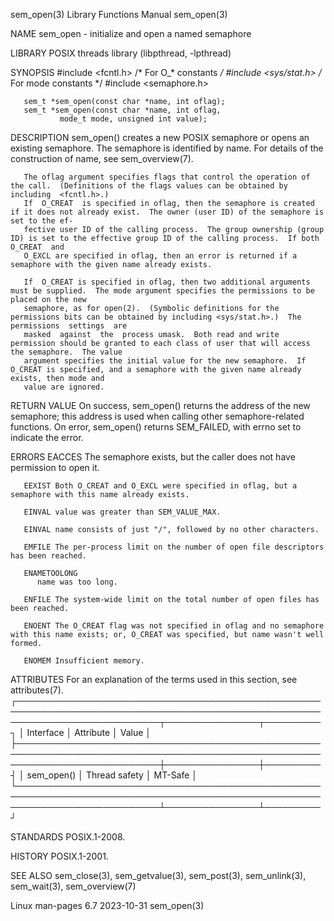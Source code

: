 sem_open(3)							   Library Functions Manual							   sem_open(3)

NAME
       sem_open - initialize and open a named semaphore

LIBRARY
       POSIX threads library (libpthread, -lpthread)

SYNOPSIS
       #include <fcntl.h>	    /* For O_* constants */
       #include <sys/stat.h>	    /* For mode constants */
       #include <semaphore.h>

       sem_t *sem_open(const char *name, int oflag);
       sem_t *sem_open(const char *name, int oflag,
		       mode_t mode, unsigned int value);

DESCRIPTION
       sem_open()  creates  a  new  POSIX  semaphore or opens an existing semaphore.  The semaphore is identified by name.  For details of the construction of
       name, see sem_overview(7).

       The oflag argument specifies flags that control the operation of the call.  (Definitions of the flags values can be obtained by	including  <fcntl.h>.)
       If  O_CREAT  is specified in oflag, then the semaphore is created if it does not already exist.	The owner (user ID) of the semaphore is set to the ef‐
       fective user ID of the calling process.	The group ownership (group ID) is set to the effective group ID of the calling process.	 If both  O_CREAT  and
       O_EXCL are specified in oflag, then an error is returned if a semaphore with the given name already exists.

       If  O_CREAT is specified in oflag, then two additional arguments must be supplied.  The mode argument specifies the permissions to be placed on the new
       semaphore, as for open(2).  (Symbolic definitions for the permissions bits can be obtained by including <sys/stat.h>.)  The  permissions	 settings  are
       masked  against	the  process umask.  Both read and write permission should be granted to each class of user that will access the semaphore.  The value
       argument specifies the initial value for the new semaphore.  If O_CREAT is specified, and a semaphore with the given name already exists, then mode and
       value are ignored.

RETURN VALUE
       On success, sem_open() returns the address of the new semaphore; this address is used  when  calling  other  semaphore-related  functions.   On	error,
       sem_open() returns SEM_FAILED, with errno set to indicate the error.

ERRORS
       EACCES The semaphore exists, but the caller does not have permission to open it.

       EEXIST Both O_CREAT and O_EXCL were specified in oflag, but a semaphore with this name already exists.

       EINVAL value was greater than SEM_VALUE_MAX.

       EINVAL name consists of just "/", followed by no other characters.

       EMFILE The per-process limit on the number of open file descriptors has been reached.

       ENAMETOOLONG
	      name was too long.

       ENFILE The system-wide limit on the total number of open files has been reached.

       ENOENT The O_CREAT flag was not specified in oflag and no semaphore with this name exists; or, O_CREAT was specified, but name wasn't well formed.

       ENOMEM Insufficient memory.

ATTRIBUTES
       For an explanation of the terms used in this section, see attributes(7).
       ┌───────────────────────────────────────────────────────────────────────────────────────────────────────────────────────────┬───────────────┬─────────┐
       │ Interface														   │ Attribute	   │ Value   │
       ├───────────────────────────────────────────────────────────────────────────────────────────────────────────────────────────┼───────────────┼─────────┤
       │ sem_open()														   │ Thread safety │ MT-Safe │
       └───────────────────────────────────────────────────────────────────────────────────────────────────────────────────────────┴───────────────┴─────────┘

STANDARDS
       POSIX.1-2008.

HISTORY
       POSIX.1-2001.

SEE ALSO
       sem_close(3), sem_getvalue(3), sem_post(3), sem_unlink(3), sem_wait(3), sem_overview(7)

Linux man-pages 6.7							  2023-10-31								   sem_open(3)
